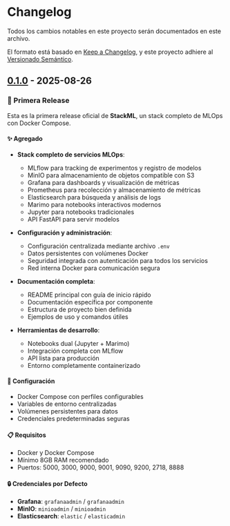 # Changelog

Todos los cambios notables en este proyecto serán documentados en este archivo.

El formato está basado en [Keep a Changelog](https://keepachangelog.com/es-ES/1.0.0/),
y este proyecto adhiere al [Versionado Semántico](https://semver.org/lang/es/).

## [0.1.0] - 2025-08-26

### 🎉 Primera Release

Esta es la primera release oficial de **StackML**, un stack completo de MLOps con Docker Compose.

#### ✨ Agregado

- **Stack completo de servicios MLOps**:

  - MLflow para tracking de experimentos y registro de modelos
  - MinIO para almacenamiento de objetos compatible con S3
  - Grafana para dashboards y visualización de métricas
  - Prometheus para recolección y almacenamiento de métricas
  - Elasticsearch para búsqueda y análisis de logs
  - Marimo para notebooks interactivos modernos
  - Jupyter para notebooks tradicionales
  - API FastAPI para servir modelos

- **Configuración y administración**:

  - Configuración centralizada mediante archivo `.env`
  - Datos persistentes con volúmenes Docker
  - Seguridad integrada con autenticación para todos los servicios
  - Red interna Docker para comunicación segura

- **Documentación completa**:

  - README principal con guía de inicio rápido
  - Documentación específica por componente
  - Estructura de proyecto bien definida
  - Ejemplos de uso y comandos útiles

- **Herramientas de desarrollo**:

  - Notebooks dual (Jupyter + Marimo)
  - Integración completa con MLflow
  - API lista para producción
  - Entorno completamente containerizado

#### 🔧 Configuración

- Docker Compose con perfiles configurables
- Variables de entorno centralizadas
- Volúmenes persistentes para datos
- Credenciales predeterminadas seguras

#### 📋 Requisitos

- Docker y Docker Compose
- Mínimo 8GB RAM recomendado
- Puertos: 5000, 3000, 9000, 9001, 9090, 9200, 2718, 8888

#### 🔒 Credenciales por Defecto

- **Grafana**: `grafanaadmin` / `grafanaadmin`
- **MinIO**: `minioadmin` / `minioadmin`
- **Elasticsearch**: `elastic` / `elasticadmin`

[0.1.0]: https://github.com/emiliodavola/stackML/releases/tag/v0.1.0
